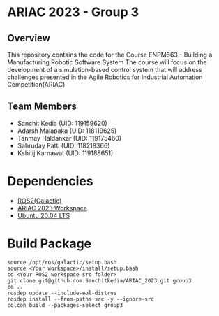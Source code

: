 # ARIAC 2023 - Group 3

## Overview
This repository contains the code for the Course ENPM663 - Building a Manufacturing Robotic Software System 
The course will focus on the development of a simulation-based control system that will address challenges presented in the Agile Robotics for Industrial Automation Competition(ARIAC) 

## Team Members
- Sanchit Kedia (UID: 119159620) 
- Adarsh Malapaka (UID: 118119625)
- Tanmay Haldankar (UID: 119175460)
- Sahruday Patti (UID: 118218366)
- Kshitij Karnawat (UID: 119188651)
# Dependencies
- [ROS2(Galactic)](https://docs.ros.org/en/galactic/Installation/Ubuntu-Install-Debians.html)
- [ARIAC 2023 Workspace](https://github.com/usnistgov/ARIAC)
- [Ubuntu 20.04 LTS](https://releases.ubuntu.com/focal/)

# Build Package
```
source /opt/ros/galactic/setup.bash
source <Your workspace>/install/setup.bash
cd <Your ROS2 workspace src folder>
git clone git@github.com:Sanchitkedia/ARIAC_2023.git group3
cd ..
rosdep update --include-eol-distros
rosdep install --from-paths src -y --ignore-src
colcon build --packages-select group3
```